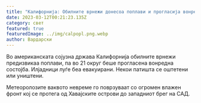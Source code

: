```yaml
---
title: "Калифорнија: Обилните врнежи донесоа поплави и прогласија вонредна состојба"
date: 2023-03-12T00:21:23.135Z
category: свет
featured: true
featuredImage: ../img/calpopl.png.webp
author: Вардарски
---
```


Во американската сојузна држава Калифорнија обилните врнежи предизвикаа поплави, па во 21 округ беше прогласена вонредна состојба. Илјадници луѓе беа евакуирани. Некои патишта се оштетени или уништени.

Метеоролозите ваквото невреме го поврзуваат со огромен влажен фронт кој се протега од Хавајските острови до западниот брег на САД.

